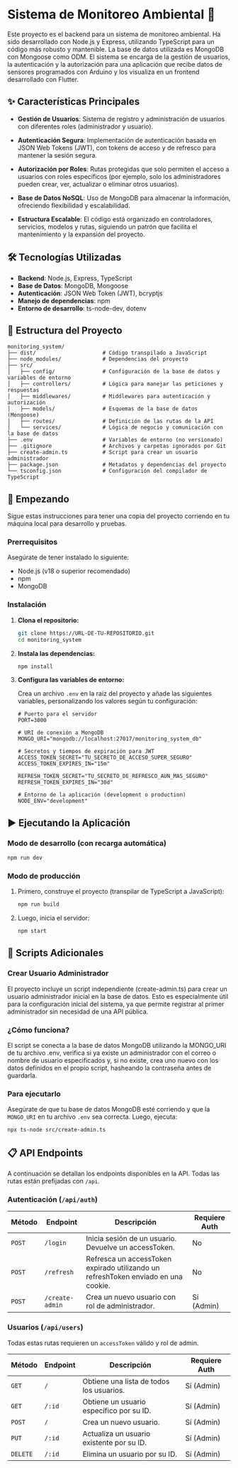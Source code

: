 # Sistema de Monitoreo Ambiental 🌱

Este proyecto es el backend para un sistema de monitoreo ambiental. Ha sido desarrollado con Node.js y Express,
utilizando TypeScript para un código más robusto y mantenible. La base de datos utilizada es MongoDB con Mongoose como
ODM. El sistema se encarga de la gestión de usuarios, la autenticación y la autorización para una aplicación que recibe
datos de sensores programados con Arduino y los visualiza en un frontend desarrollado con Flutter.

## ✨ Características Principales

- **Gestión de Usuarios**: Sistema de registro y administración de usuarios con diferentes roles (administrador y
  usuario).

- **Autenticación Segura**: Implementación de autenticación basada en JSON Web Tokens (JWT), con tokens de acceso y de
  refresco para mantener la sesión segura.

- **Autorización por Roles**: Rutas protegidas que solo permiten el acceso a usuarios con roles específicos (por
  ejemplo, solo los administradores pueden crear, ver, actualizar o eliminar otros usuarios).

- **Base de Datos NoSQL**: Uso de MongoDB para almacenar la información, ofreciendo flexibilidad y escalabilidad.

- **Estructura Escalable**: El código está organizado en controladores, servicios, modelos y rutas, siguiendo un patrón
  que facilita el mantenimiento y la expansión del proyecto.

## 🛠️ Tecnologías Utilizadas

- **Backend**: Node.js, Express, TypeScript
- **Base de Datos**: MongoDB, Mongoose
- **Autenticación**: JSON Web Token (JWT), bcryptjs
- **Manejo de dependencias**: npm
- **Entorno de desarrollo**: ts-node-dev, dotenv

## 📂 Estructura del Proyecto

```
monitoring_system/
├── dist/                     # Código transpilado a JavaScript
├── node_modules/             # Dependencias del proyecto
├── src/
│   ├── config/               # Configuración de la base de datos y variables de entorno
│   ├── controllers/          # Lógica para manejar las peticiones y respuestas
│   ├── middlewares/          # Middlewares para autenticación y autorización
│   ├── models/               # Esquemas de la base de datos (Mongoose)
│   ├── routes/               # Definición de las rutas de la API
│   └── services/             # Lógica de negocio y comunicación con la base de datos
├── .env                      # Variables de entorno (no versionado)
├── .gitignore                # Archivos y carpetas ignorados por Git
├── create-admin.ts           # Script para crear un usuario administrador
├── package.json              # Metadatos y dependencias del proyecto
└── tsconfig.json             # Configuración del compilador de TypeScript
```

## 🚀 Empezando

Sigue estas instrucciones para tener una copia del proyecto corriendo en tu máquina local para desarrollo y pruebas.

### Prerrequisitos

Asegúrate de tener instalado lo siguiente:

- Node.js (v18 o superior recomendado)
- npm
- MongoDB

### Instalación

1. **Clona el repositorio:**

   ```bash
   git clone https://URL-DE-TU-REPOSITORIO.git
   cd monitoring_system
   ```

2. **Instala las dependencias:**

   ```bash
   npm install
   ```

3. **Configura las variables de entorno:**

   Crea un archivo `.env` en la raíz del proyecto y añade las siguientes variables, personalizando los valores según tu
   configuración:

   ```env
   # Puerto para el servidor
   PORT=3000

   # URI de conexión a MongoDB
   MONGO_URI="mongodb://localhost:27017/monitoring_system_db"

   # Secretos y tiempos de expiración para JWT
   ACCESS_TOKEN_SECRET="TU_SECRETO_DE_ACCESO_SUPER_SEGURO"
   ACCESS_TOKEN_EXPIRES_IN="15m"

   REFRESH_TOKEN_SECRET="TU_SECRETO_DE_REFRESCO_AUN_MAS_SEGURO"
   REFRESH_TOKEN_EXPIRES_IN="30d"

   # Entorno de la aplicación (development o production)
   NODE_ENV="development"
   ```

## ▶️ Ejecutando la Aplicación

### Modo de desarrollo (con recarga automática)

```bash
npm run dev
```

### Modo de producción

1. Primero, construye el proyecto (transpilar de TypeScript a JavaScript):

   ```bash
   npm run build
   ```

2. Luego, inicia el servidor:

   ```bash
   npm start
   ```

## 📜 Scripts Adicionales

### Crear Usuario Administrador

El proyecto incluye un script independiente (create-admin.ts) para crear un usuario administrador inicial en la base de datos. Esto es especialmente útil para la configuración inicial del sistema, ya que permite registrar al primer administrador sin necesidad de una API pública.

### ¿Cómo funciona?

El script se conecta a la base de datos MongoDB utilizando la MONGO_URI de tu archivo .env, verifica si ya existe un administrador con el correo o nombre de usuario especificados y, si no existe, crea uno nuevo con los datos definidos en el propio script, hasheando la contraseña antes de guardarla.

### Para ejecutarlo

Asegúrate de que tu base de datos MongoDB esté corriendo y que la `MONGO_URI` en tu archivo `.env` sea
correcta. Luego, ejecuta:

```bash
npx ts-node src/create-admin.ts
```

## 📋 API Endpoints

A continuación se detallan los endpoints disponibles en la API. Todas las rutas están prefijadas con `/api`.

### Autenticación (`/api/auth`)

| Método | Endpoint        | Descripción                                                                        | Requiere Auth |
|--------|-----------------|------------------------------------------------------------------------------------|---------------|
| `POST` | `/login`        | Inicia sesión de un usuario. Devuelve un accessToken.                              | No            |
| `POST` | `/refresh`      | Refresca un accessToken expirado utilizando un refreshToken enviado en una cookie. | No            |
| `POST` | `/create-admin` | Crea un nuevo usuario con rol de administrador.                                    | Sí (Admin)    |

### Usuarios (`/api/users`)

Todas estas rutas requieren un `accessToken` válido y rol de admin.

| Método   | Endpoint | Descripción                               | Requiere Auth |
|----------|----------|-------------------------------------------|---------------|
| `GET`    | `/`      | Obtiene una lista de todos los usuarios.  | Sí (Admin)    |
| `GET`    | `/:id`   | Obtiene un usuario específico por su ID.  | Sí (Admin)    |
| `POST`   | `/`      | Crea un nuevo usuario.                    | Sí (Admin)    |
| `PUT`    | `/:id`   | Actualiza un usuario existente por su ID. | Sí (Admin)    |
| `DELETE` | `/:id`   | Elimina un usuario por su ID.             | Sí (Admin)    |
